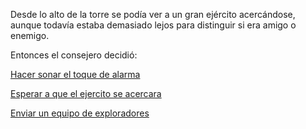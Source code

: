 Desde lo alto de la torre se podía ver a un gran ejército acercándose, aunque 
todavía estaba demasiado lejos para distinguir si era amigo o enemigo.

Entonces el consejero decidió:

[Hacer sonar el toque de alarma](alarma/alarma.md)

[Esperar a que el ejercito se acercara](espera/espera.md)

[Enviar un equipo de exploradores](exploradores/exploradores.md)
